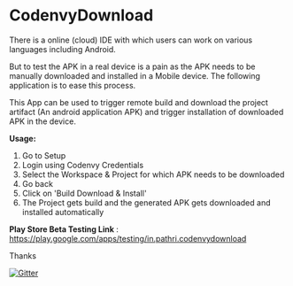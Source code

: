 # CodenvyDownload

There is a online (cloud) IDE with which users can work on various languages including Android. 

But to test the APK in a real device is a pain as the APK needs to be manually downloaded and installed in a Mobile device. The following application is to ease this process.

This App can be used to trigger remote build and download the project artifact (An android application APK) and trigger installation of downloaded APK in the device.

**Usage:**

1. Go to Setup
2. Login using Codenvy Credentials
3. Select the Workspace & Project for which APK needs to be downloaded
4. Go back
5. Click on 'Build Download & Install'
6. The Project gets build and the generated APK gets downloaded and installed automatically 

**Play Store Beta Testing Link** : https://play.google.com/apps/testing/in.pathri.codenvydownload

Thanks


[![Gitter](https://badges.gitter.im/PathriK/CodenvyDownload.svg)](https://gitter.im/PathriK/CodenvyDownload?utm_source=badge&utm_medium=badge&utm_campaign=pr-badge&utm_content=badge)
